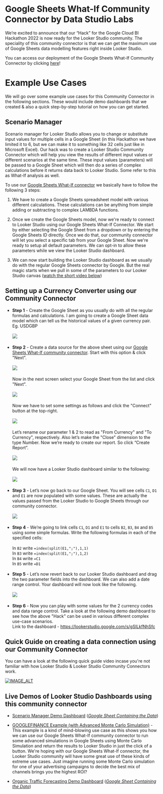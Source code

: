 # Google Sheets What-If Community Connector by Data Studio Labs

We’re excited to announce that our “Hack” for the Google Cloud BI Hackathon 2022 is now ready for the Looker Studio community. The speciality of this community connector is that we can get the maximum use of Google Sheets data modelling features right inside Looker Studio.

You can access our deployment of the Google Sheets What-If Community Connector by clicking [here](https://lookerstudio.google.com/datasources/create?connectorId=AKfycbyVL6ToIjUGJBE7xP6aF7TlEjicyXJympF_8QVrS4M)!

# Example Use Cases

We will go over some example use cases for this Community Connector in the following sections. These would include demo dashboards that we created & also a quick step-by-step tutorial on how you can get started.

## Scenario Manager
Scenario manager for Looker Studio allows you to change or substitute input values for multiple cells in a Google Sheet (in this Hackathon we have limited it to 6, but we can make it to something like 32 cells just like in Microsoft Excel). Our hack was to create a Looker Studio Community Connector which will help you view the results of different input values or different scenarios at the same time. These input values (parameters) will be passed to a Google Sheet which will then do a series of complex calculations before it returns data back to Looker Studio. Some refer to this as What-If analysis as well.

To use our [Google Sheets What-If connector](https://lookerstudio.google.com/datasources/create?connectorId=AKfycbyVL6ToIjUGJBE7xP6aF7TlEjicyXJympF_8QVrS4M) we basically have to follow the following 3 steps:

1. We have to create a Google Sheets spreadsheet model with various different calculations. These calculations can be anything from simple adding or subtracting to complex LAMBDA functions.

2. Once we create the Google Sheets model, now we're ready to connect to Looker Studio using our Google Sheets What-If Connector. We start by either selecting the Google Sheet from a dropdown or by entering the Google Sheets ID directly. Once we do that, our community connector will let you select a specific tab from your Google Sheet. Now we're ready to setup all default parameters. We can opt-in to allow these parameters while we view the Looker Studio dashboard.

3. We can now start building the Looker Studio dashboard as we usually do with the regular Google Sheets connector by Google. But the real magic starts when we pull in some of the parameters to our Looker Studio canvas ([watch the short video below](https://youtu.be/ARMQLh0tyA4))

## Setting up a Currency Converter using our Community Connector

 - **Step 1** - Create the Google Sheet as you usually do with all the regular formulas and calculations. I am going to create a Google Sheet data model which can tell us the historical values of a given currency pair. Eg. USDGBP <br><br>
 **![](https://lh4.googleusercontent.com/encNfxD_oHlie1lRfbPk-h04gBy9QOCJ0-y5nnHmpRJOnZzFnoHmgC3cjJ3dsuzOescrTT28KD94SbIY11S4ZmdVktGZc4zd5v1VNk-IOEfbCgg6pi1au9erbEbFFGIjGZhmo1_fgUdCm47nTm-VPFIpyfz7KubIqtL93VCYjLVD0GxpuCksU0cH2s-v0w)** <br><br>
 - **Step 2** - Create a data source for the above sheet using our [Google Sheets What-If community connector](https://lookerstudio.google.com/datasources/create?connectorId=AKfycbyEmVrF3d8UOh4dkFvsjVjnPvjvqxz0ugeyr1e0XzI4). 
Start with this option & click "Next". <br><br>
**![](https://lh4.googleusercontent.com/STpz_V3TzLnMpw-l4UZL76JIP0jeHvZoaFc6JOfFc6YuuDQXuFH1UxAFNYfgnoZsybPHDfahucBAYAyoaZiKhV2jVufT9wgoL6vgVcANqEQSfAlXYfXbDU2QtKJdnbsOMtGFqhw4ggcM-oNI1jeXtKsty8ljEPYcgNi64fu4dOa5RbrgmBNCNHGVTy3gSA)** <br><br>
Now in the next screen select your Google Sheet from the list and click "Next". <br><br>
**![](https://lh4.googleusercontent.com/tsgBpNaz-q-RJeZEqGs7Lz0IEu7foTkKXL4XkgoaaEohzpJQlsIYaYzdnDr6OHpmRhlzapT97B0Ul9IzyuReS-xJDKrgPiffkxKiOYyLibr6zpjDjVryRGk3LqyK4VOyjjg-FBj0aYcMwEPxlXeyC1qzXD92snp3c50HPIH-4t9om9Hahb7fhFepmtrFLw)**<br><br>
Now we have to set some settings as follows and click the "Connect" button at the top-right.<br><br>
**![](https://lh6.googleusercontent.com/mzPiJtTRJPJAZIfLV7JUCvHt92GFN4x29WMtj89dbEPL7eB00jfsIAmdyPowofVDSWq3u6jftJr0_kfRyX33l62QoYyKITZvrZSB-66xB57d2fJl8sT5f9rEZTYgfG8hAu3ix7qGr47ijaG_Z22WuVTwBIBgoIGvr2ELOqBb2OIhgcajyB8-dLic7q9xBQ)**<br><br>
Let’s rename our parameter 1 & 2 to read as "From Currency" and "To Currency", respectively. Also let’s make the "Close" dimension to the type Number. Now we’re ready to create our report. So click “Create Report”. <br>
**<br>![](https://lh4.googleusercontent.com/hLvkLhr7DUSOmSQ4yG6UdvkTtXAF6UW_UN9JCIEww90Pl8DVxJxxyHaIBwaSA3fEE-FBJW1-4wq-LjfZxJfMgm67-IImTwQtXCB220M0k6xqD3FdmqbzT3lOJbIwNrZrmeRku4OKl2cwQGIBa2k4F6yrCgmnMOg5eEmkw3LjPhjf2T8eR7vOUnYgw7gBMQ)**<br><br>
We will now have a Looker Studio dashboard similar to the following: <br><br>
**![](https://lh3.googleusercontent.com/NZojkHGU0JS1ndwDDtwWHy0AJYC6Xwy76fSRzFABHBzSDKioBKbSetVwrCHURLbZoysDd64N1TgvWc1qX97L3eSmqiBh24ObFzo9QSINtmVKHu68zaJ_BH-rHx24mktOHreDrT8qQH3Q3vFyRpdZIVcFG_iLJQDnc_v3RpKtn4PUlUNBWqchMJon84zL2Q)** <br><br>
- **Step 3** - Let’s now go back to our Google Sheet. You will see cells ```C1```, ```D1``` and ```E1``` are now populated with some values. These are actually the values passed from the Looker Studio to Google Sheets through our community connector. <br>
**<br>![](https://lh6.googleusercontent.com/FItbMPX0V_ULCghCMs4cHRuv_2TMCpnVzHBTP97egX8vQX8Xect8ZwEMm_Ifxr7y8vbYnTHEbX1EDdjlBlLvTfvrGCxf9npeDOAMKccHzirAI0pnLaChkY4RDD7TrMleMXWJVW23tze1ju9h8vh62c8cK0ePimD5bh1PzA7vEFlxZXZ4qLpUd-Mpt_HVTg)** <br><br>
- **Step 4** - We’re going to link cells ```C1```, ```D1``` and ```E1``` to cells ```B2```, ```B3```, ```B4``` and ```B5``` using some simple formulas.
Write the following formulas in each of the specified cells:<br><br>
In ```B2``` write
```=index(split(E1,";"),1,1)```<br>
In ```B3``` write
```=index(split(E1,";"),1,2)```<br>
In ```B4``` write
```=C1```<br>
In ```B5``` write
```=D1```<br><br>
- **Step 5** - Let’s now revert back to our Looker Studio dashboard and drag the two parameter fields into the dashboard. We can also add a date range control. Your dashboard will now look like the following. <br>
**<br>![](https://lh6.googleusercontent.com/IFBX32bVqz7AwfeGN3lqn2kAJoSkEKvUIME3Igv-nfWeYGf8b7UCSD40gEX_XNPp5PeNYrTaaHHfD0Y7lMydIdKpnzh9EELmvDg1ZqUG31xY-51t0DlfU7FqE8SJtu_qOgZnqB7r6tv5H7XqJYz9CqAvAt62eMLDZpW9958lGf371CIc_bpyxf23GFWBOQ)**<br><br>
- **Step 6** - Now you can play with some values for the 2 currency codes and data range control.
Take a look at the following demo dashboard to see how the above "Hack" can be used in various different complex use-case scenarios.<br>
Link to the dashboard - https://lookerstudio.google.com/s/gSILkfNhSfc




## Quick Guide on creating a data connection using our Community Connector
You can have a look at the following quick guide video incase you're not familiar with how Looker Studio & Looker Studio Community Connectors work. 

[![IMAGE_ALT](https://img.youtube.com/vi/BIgEs7xt14o/maxresdefault.jpg)](https://youtu.be/BIgEs7xt14o)

## Live Demos of  Looker Studio Dashboards using this community connector
- [Scenario Manager Demo Dashboard](https://lookerstudio.google.com/s/iPrdyrewLig) ([*Google Sheet Containing the Data*](https://docs.google.com/spreadsheets/d/1MBq3xxq5251VLIIx_b4Fzl2MzfJAhbp1kJ75ylb0D64/edit?usp=sharing))
- [GOOGLEFINANCE Example (with Advanced Monte Carlo Simulation)](https://lookerstudio.google.com/s/oJKobMxaqVs) - This example is a kind of mind-blowing use case as this shows you how we can use our Google Sheets What-If community connector to run some advanced simulations in Google Sheets using Monte Carlo Simulation and return the results to Looker Studio in just the click of a button. We're hoping with our Google Sheets What-If connector, the Looker Studio community will have some great use of these kinds of extreme use cases. Just imagine running some Monte Carlo simulation for one of your advertising campaigns to decide the best mix of channels brings you the highest ROI?

- [Organic Traffic Forecasting Demo Dashboard](https://lookerstudio.google.com/s/iH6EAmtok_8) ([*Google Sheet Containing the Data*](https://docs.google.com/spreadsheets/d/1qnYqxEZxNvmTesLIv-8PWTOVca495RwfGNneMM4lVbE/edit?usp=sharing))
